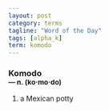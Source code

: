 ```yaml
---
layout: post
category: terms
tagline: "Word of the Day"
tags: [alpha_k]
term: komodo
---
```


<h3>Komodo<br/> <small>&mdash; n. (ko<span>&middot;</span>mo<span>&middot;</span>do)</small></h3>
<p><ol>
<li>a Mexican potty</li>
</ol></p>
